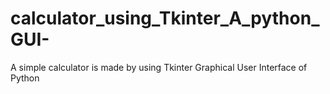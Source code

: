 # calculator_using_Tkinter_A_python_GUI-
A simple calculator is made by using Tkinter Graphical User Interface of Python
